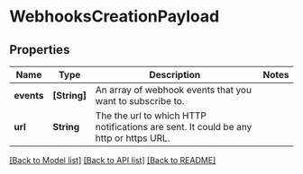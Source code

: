 # WebhooksCreationPayload

## Properties
Name | Type | Description | Notes
------------ | ------------- | ------------- | -------------
**events** | **[String]** | An array of webhook events that you want to subscribe to. | 
**url** | **String** | The the url to which HTTP notifications are sent. It could be any http or https URL. | 

[[Back to Model list]](../README.md#documentation-for-models) [[Back to API list]](../README.md#documentation-for-api-endpoints) [[Back to README]](../README.md)



